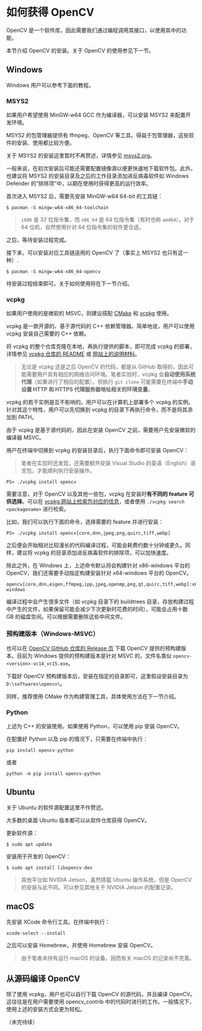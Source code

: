 # 如何获得 OpenCV

OpenCV 是一个软件库，因此需要我们通过编程调用其接口，以使用其中的功能。

本节介绍 OpenCV 的安装。关于 OpenCV 的使用参见下一节。

## Windows

Windows 用户可以参考下面的教程。

### MSYS2

如果用户希望使用 MinGW-w64 GCC 作为编译器，可以安装 MSYS2 来配置开发环境。

MSYS2 的包管理器提供有 ffmpeg、OpenCV 等工具。得益于包管理器，这些软件的安装、使用都比较方便。

关于 MSYS2 的安装这里暂时不再赘述，详情参见 [msys2.org](https://www.msys2.org/)。

一般来说，在初次安装后可能还需要配置镜像源以便更快速地下载软件包。此外，也建议将 MSYS2 的安装目录及之后的工作目录添加进反病毒软件如 Windows Defender 的“排除项”中，以期在使用时获得更高的运行效率。

首次进入 MSYS2 后，需要先安装 MinGW-w64 64-bit 的工具链：

```console
$ pacman -S mingw-w64-x86_64-toolchain
```

> `i686` 是 32 位指令集，而 `x86_64` 是 64 位指令集（有时也称 `amd64`）。对于 64 位机，自然使用针对 64 位指令集的软件更合适。

之后，等待安装过程完成。

接下来，可以安装对应工具链适用的 OpenCV 了（事实上 MSYS2 也只有这一种）.

```console
$ pacman -S mingw-w64-x86_64-opencv
```

待安装过程结束即可。关于如何使用将在下一节介绍。

### vcpkg

如果用户使用的是微软的 MSVC，则建议搭配 [CMake](https://cmake.org/) 和 [vcpkg](https://vcpkg.io/) 使用。

vcpkg 是一款开源的、基于源代码的 C++ 依赖管理器。简单地说，用户可以使用 vcpkg 安装自己需要的 C++ 依赖。

将 vcpkg 的整个仓库克隆在本地，再执行提供的脚本，即可完成 vcpkg 的部署，详情参见 [vcpkg 仓库的 README](https://github.com/microsoft/vcpkg) 或 [网站上的说明材料](https://vcpkg.io/en/getting-started.html)。

> 无论是 vcpkg 还是之后 OpenCV 的代码，都是从 GitHub 取得的，因此可能需要用户具有相应的网络访问环境。笔者实验时，vcpkg 会**自动使用系统代理**（如果进行了相应的配置），但执行 `git clone` 可能需要在终端中**手动设置 HTTP 和 HTTPS 代理服务器地址相关的环境变量**。

vcpkg 的若干实例是互不影响的。用户可以在计算机上部署多个 vcpkg 的实例。针对其这个特性，用户可以先切换到 vcpkg 的目录下再执行命令，而不是将其添加到 PATH。

由于 vcpkg 是基于源代码的，因此在安装 OpenCV 之前，需要用户先安装微软的编译器 MSVC。

用户在终端中切换到 vcpkg 的安装目录后，执行下面命令即可安装 OpenCV：

> 笔者在实验时还发现，还需要额外安装 Visual Studio 的英语（English）语言包，才能顺利执行安装操作。

```console
PS> ./vcpkg install opencv
```

需要注意，对于 OpenCV 以及其他一些包，vcpkg 在安装时**有不同的 feature 可供选择**。可以在 [vcpkg 网站上检索包对应的信息](https://vcpkg.io/en/packages.html)，或者使用 `./vcpkg search <packagename>` 进行检索。

比如，我们可以执行下面的命令，选择需要的 feature 并进行安装：

```console
PS> ./vcpkg install opencv[core,dnn,jpeg,png,quirc,tiff,webp]
```

之后便会开始相对比较漫长的代码编译过程，可能会耗费约数十分钟或更久。同样，建议将 vcpkg 的目录添加进反病毒软件的排除项，可以加快速度。

除此之外，在 Windows 上，上述命令默认将会构建针对 x86-windows 平台的 OpenCV，我们还需要手动指定构建安装针对 x64-windows 平台的 OpenCV。

```console
opencv[core,dnn,eigen,ffmpeg,ipp,jpeg,openmp,png,qt,quirc,tiff,webp]:x64-windows
```

编译过程中会产生很多文件（如 vcpkg 目录下的 buildtrees 目录，存放构建过程中产生的文件，如果保留可能会减少下次更新时花费的时间），可能会占用十数 GB 的磁盘空间。可以根据需要删除这些中间文件。

### 预构建版本（Windows-MSVC）

也可以在 [OpenCV GitHub 仓库的 Release 页](https://github.com/opencv/opencv/releases) 下载 OpenCV 提供的预构建版本。目前为 Windows 提供的预构建版本是针对 MSVC 的，文件名类似 `opencv-<version>-vc14_vc15.exe`。

下载好 OpenCV 预构建版本后，安装在指定的目录即可，这里假设安装目录为 `D:\softwares\opencv\`。

同样，推荐使用 CMake 作为构建管理工具，具体使用方法在下一节介绍。

### Python

上述为 C++ 的安装使用。如果使用 Python，可以使用 pip 安装 OpenCV。

在配置好 Python 以及 pip 的情况下，只需要在终端中执行：

```
pip install opencv-python
```

或者

```
python -m pip install opencv-python
```

## Ubuntu

关于 Ubuntu 的软件源配置这里不作赘述。

大多数的桌面 Ubuntu 版本都可以从软件仓库获得 OpenCV。

更新软件源：

```console
$ sudo apt update 
```

安装用于开发的 OpenCV：

```console
$ sudo apt install libopencv-dev 
```

> 其他平台如 NVIDIA Jetson，虽然搭载 Ubuntu 操作系统，但是 OpenCV 的安装与此不同。可以参见其他关于 NVIDIA Jetson 的配置记录。

## macOS

先安装 XCode 命令行工具。在终端中执行：

```
xcode-select --install
```

之后可以安装 Homebrew，并使用 Homebrew 安装 OpenCV。

> 由于笔者未持有运行 macOS 的设备，因而有关 macOS 的记录尚不完善。

## 从源码编译 OpenCV

除了使用 vcpkg，用户也可以自行下载 OpenCV 的源代码，并且编译 OpenCV。这往往是在用户需要使用 opencv_contrib 中的代码时进行的工作。一般情况下，使用上述的安装方式会更为轻松。

（未完待续）
